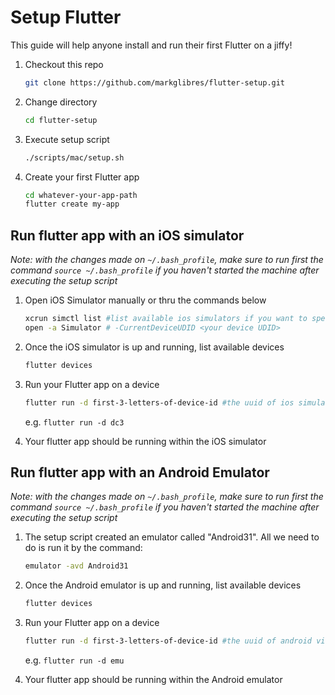 
# Setup Flutter

This guide will help anyone install and run their first Flutter on a jiffy!
 

1. Checkout this repo

	```bash
	git clone https://github.com/markglibres/flutter-setup.git
	```

2. Change directory

	```bash
	cd flutter-setup
	```

3. Execute setup script

	```bash
	./scripts/mac/setup.sh
	```

4. Create your first Flutter app

	```bash
	cd whatever-your-app-path
	flutter create my-app
	```

## Run flutter app with an iOS simulator
*Note: with the changes made on `~/.bash_profile`, make sure to run first the command `source ~/.bash_profile` if you haven't started the machine after executing the setup script*

1. Open iOS Simulator manually or thru the commands below

	```bash
	xcrun simctl list #list available ios simulators if you want to specify the device UDID
	open -a Simulator # -CurrentDeviceUDID <your device UDID>
	```

2. Once the iOS simulator is up and running, list available devices

	```bash
	flutter devices
	```

3. Run your Flutter app on a device

	```bash
	flutter run -d first-3-letters-of-device-id #the uuid of ios simulator
	```
	e.g. `flutter run -d dc3`

4. Your flutter app should be running within the iOS simulator

## Run flutter app with an Android Emulator
*Note: with the changes made on `~/.bash_profile`, make sure to run first the command `source ~/.bash_profile` if you haven't started the machine after executing the setup script*

1. The setup script created an emulator called "Android31". All we need to do is run it by the command:

	```bash
	emulator -avd Android31
	```

2. Once the Android emulator is up and running, list available devices

	```bash
	flutter devices
	```

3. Run your Flutter app on a device

	```bash
	flutter run -d first-3-letters-of-device-id #the uuid of android virtual device
	```
	e.g. `flutter run -d emu`

4. Your flutter app should be running within the Android emulator